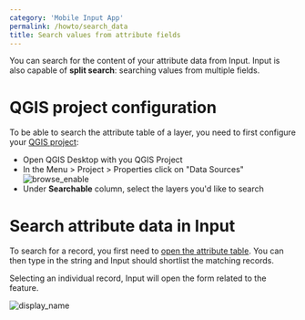 ```yaml
---
category: 'Mobile Input App'
permalink: /howto/search_data
title: Search values from attribute fields
---
```


You can search for the content of your attribute data from Input. Input is also capable of **split search**: searching values from multiple fields.

# QGIS project configuration

To be able to search the attribute table of a layer, you need to first configure your [QGIS project](https://docs.qgis.org/3.10/en/docs/user_manual/introduction/qgis_configuration.html?highlight=properties#data-sources-properties):

- Open QGIS Desktop with you QGIS Project
- In the Menu > Project > Properties click on "Data Sources"
![browse_enable](../images/qgis_data_sources.png)
- Under **Searchable** column, select the layers you'd like to search

# Search attribute data in Input

To search for a record, you first need to [open the attribute table](/howto/browse_data.html). You can then type in the string and Input should shortlist the matching records.

Selecting an individual record, Input will open the form related to the feature.

![display_name](../images/input_search_data.png)
